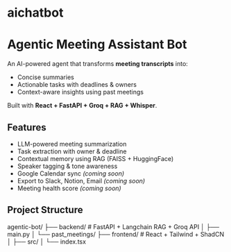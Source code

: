 # aichatbot
# Agentic Meeting Assistant Bot

An AI-powered agent that transforms **meeting transcripts** into:
- Concise summaries  
- Actionable tasks with deadlines & owners  
- Context-aware insights using past meetings  

Built with **React + FastAPI + Groq + RAG + Whisper**.

## Features
- LLM-powered meeting summarization  
- Task extraction with owner & deadline  
- Contextual memory using RAG (FAISS + HuggingFace)  
- Speaker tagging & tone awareness  
- Google Calendar sync *(coming soon)*  
- Export to Slack, Notion, Email *(coming soon)*  
- Meeting health score *(coming soon)*  

## Project Structure
agentic-bot/
├── backend/ # FastAPI + Langchain RAG + Groq API
│ ├── main.py
│ └── past_meetings/
├── frontend/ # React + Tailwind + ShadCN
│ ├── src/
│ └── index.tsx


